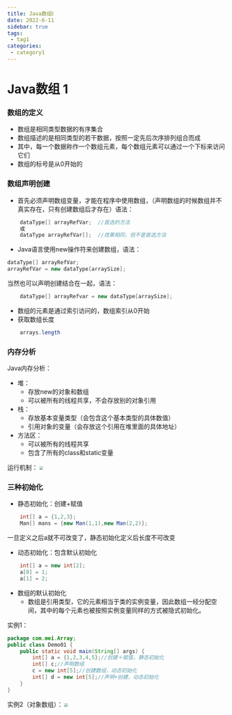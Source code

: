 ```yaml
---
title: Java数组Ⅰ
date: 2022-6-11
sidebar: true
tags:
 - tag1
categories:
 - category1
---
```

# Java数组 1
### 数组的定义
* 数组是相同类型数据的有序集合
* 数组描述的是相同类型的若干数据，按照一定先后次序排列组合而成
* 其中，每一个数据称作一个数组元素，每个数组元素可以通过一个下标来访问它们
* 数组的标号是从0开始的
### 数组声明创建
* 首先必须声明数组变量，才能在程序中使用数组，（声明数组的时候数组并不真实存在，只有创建数组后才存在）语法：
```java
	dataType[] arrayRefVar;  //首选的方法
	或
	dataType arrayRefVar[];  //效果相同，但不是首选方法
```
* Java语言使用new操作符来创建数组，语法：
```java
dataType[] arrayRefVar;
arrayRefVar = new dataType[arraySize];
```
当然也可以声明创建结合在一起，语法：
```java
	dataType[] arrayRefvar = new dataType[arraySize];
```
* 数组的元素是通过索引访问的，数组索引从0开始
* 获取数组长度
```java
	arrays.length
```

### 内存分析
Java内存分析：
* 堆：
  * 存放new的对象和数组
  * 可以被所有的线程共享，不会存放别的对象引用
* 栈：
  * 存放基本变量类型（会包含这个基本类型的具体数值）
  * 引用对象的变量（会存放这个引用在堆里面的具体地址）
* 方法区：
  * 可以被所有的线程共享
  * 包含了所有的class和static变量

运行机制：
  <img src="https://mzp-picture.oss-cn-hangzhou.aliyuncs.com/img/类的运行机制.png" style="zoom: 50%;" />

### 三种初始化
* 静态初始化：创建+赋值
```java
	int[] a = {1,2,3};
	Man[] mans = {new Man(1,1),new Man(2,2)};
```
一旦定义之后a就不可改变了，静态初始化定义后长度不可改变
* 动态初始化：包含默认初始化
```java
	int[] a = new int[2];
	a[0] = 1;
	a[1] = 2;
```
* 数组的默认初始化
  * 数组是引用类型，它的元素相当于类的实例变量，因此数组一经分配空间，其中的每个元素也被按照实例变量同样的方式被隐式初始化。

实例1：
```java
package com.mei.Array;
public class Demo01 {
    public static void main(String[] args) {
        int[] a = {1,2,3,4,5};//创建＋赋值，静态初始化
        int[] c;//声明数组
        c = new int[5];//创建数组，动态初始化
        int[] d = new int[5];//声明+创建，动态初始化
    }
}
```
实例2（对象数组）：
<img src="https://mzp-picture.oss-cn-hangzhou.aliyuncs.com/img/对象数组.png" style="zoom: 50%;" />

